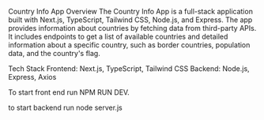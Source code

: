 Country Info App
Overview
The Country Info App is a full-stack application built with Next.js, TypeScript, Tailwind CSS, Node.js, and Express. The app provides information about countries by fetching data from third-party APIs. It includes endpoints to get a list of available countries and detailed information about a specific country, such as border countries, population data, and the country's flag.

Tech Stack
Frontend: Next.js, TypeScript, Tailwind CSS
Backend: Node.js, Express, Axios

To start front end run NPM RUN DEV.

to start backend run node server.js
